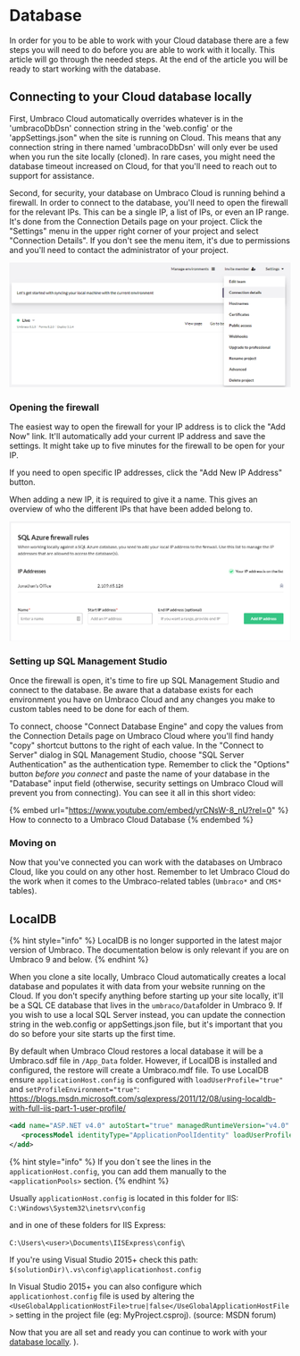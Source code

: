 # Database

In order for you to be able to work with your Cloud database there are a few steps you will need to do before you are able to work with it locally. This article will go through the needed steps. At the end of the article you will be ready to start working with the database.

## Connecting to your Cloud database locally

First, Umbraco Cloud automatically overrides whatever is in the 'umbracoDbDsn' connection string in the 'web.config' or the 'appSettings.json" when the site is running on Cloud. This means that any connection string in there named 'umbracoDbDsn' will only ever be used when you run the site locally (cloned). In rare cases, you might need the database timeout increased on Cloud, for that you'll need to reach out to support for assistance.

Second, for security, your database on Umbraco Cloud is running behind a firewall. In order to connect to the database, you'll need to open the firewall for the relevant IPs. This can be a single IP, a list of IPs, or even an IP range. It's done from the Connection Details page on your project. Click the "Settings" menu in the upper right corner of your project and select "Connection Details". If you don't see the menu item, it's due to permissions and you'll need to contact the administrator of your project.

![Connecting to Umbraco.mdf in Visual Studio](images/connection-details.png)

### Opening the firewall

The easiest way to open the firewall for your IP address is to click the "Add Now" link. It'll automatically add your current IP address and save the settings. It might take up to five minutes for the firewall to be open for your IP.

If you need to open specific IP addresses, click the "Add New IP Address" button.

When adding a new IP, it is required to give it a name. This gives an overview of who the different IPs that have been added belong to.

![Name of IPs](images/IPName.png)

### Setting up SQL Management Studio

Once the firewall is open, it's time to fire up SQL Management Studio and connect to the database. Be aware that a database exists for each environment you have on Umbraco Cloud and any changes you make to custom tables need to be done for each of them.

To connect, choose "Connect Database Engine" and copy the values from the Connection Details page on Umbraco Cloud where you'll find handy "copy" shortcut buttons to the right of each value. In the "Connect to Server" dialog in SQL Management Studio, choose "SQL Server Authentication" as the authentication type. Remember to click the "Options" button _before you connect_ and paste the name of your database in the "Database" input field (otherwise, security settings on Umbraco Cloud will prevent you from connecting). You can see it all in this short video:

{% embed url="https://www.youtube.com/embed/yrCNsW-8_nU?rel=0" %}
How to connecto to a Umbraco Cloud Database
{% endembed %}

### Moving on

Now that you've connected you can work with the databases on Umbraco Cloud, like you could on any other host. Remember to let Umbraco Cloud do the work when it comes to the Umbraco-related tables (`Umbraco*` and `CMS*` tables).

## LocalDB

{% hint style="info" %}
LocalDB is no longer supported in the latest major version of Umbraco. The documentation below is only relevant if you are on Umbraco 9 and below.
{% endhint %}

When you clone a site locally, Umbraco Cloud automatically creates a local database and populates it with data from your website running on the Cloud. If you don't specify anything before starting up your site locally, it'll be a SQL CE database that lives in the `umbraco/Data`folder in Umbraco 9. If you wish to use a local SQL Server instead, you can update the connection string in the web.config or appSettings.json file, but it's important that you do so before your site starts up the first time.

By default when Umbraco Cloud restores a local database it will be a Umbraco.sdf file in `/App_Data` folder. However, if LocalDB is installed and configured, the restore will create a Umbraco.mdf file. To use LocalDB ensure `applicationHost.config` is configured with `loadUserProfile="true"` and `setProfileEnvironment="true"`: https://blogs.msdn.microsoft.com/sqlexpress/2011/12/08/using-localdb-with-full-iis-part-1-user-profile/

```xml
<add name="ASP.NET v4.0" autoStart="true" managedRuntimeVersion="v4.0" managedPipelineMode="Integrated">
   <processModel identityType="ApplicationPoolIdentity" loadUserProfile="true" setProfileEnvironment="true" />
</add>
```

{% hint style="info" %}
If you don´t see the lines in the `applicationHost.config`, you can add them manually to the `<applicationPools>` section.
{% endhint %}

Usually `applicationHost.config` is located in this folder for IIS: `C:\Windows\System32\inetsrv\config`

and in one of these folders for IIS Express:

`C:\Users\<user>\Documents\IISExpress\config\`

If you're using Visual Studio 2015+ check this path: `$(solutionDir)\.vs\config\applicationhost.config`

In Visual Studio 2015+ you can also configure which `applicationhost.config` file is used by altering the `<UseGlobalApplicationHostFile>true|false</UseGlobalApplicationHostFile>` setting in the project file (eg: MyProject.csproj). (source: MSDN forum)

Now that you are all set and ready you can continue to work with your [database locally](local-database.md). ).
